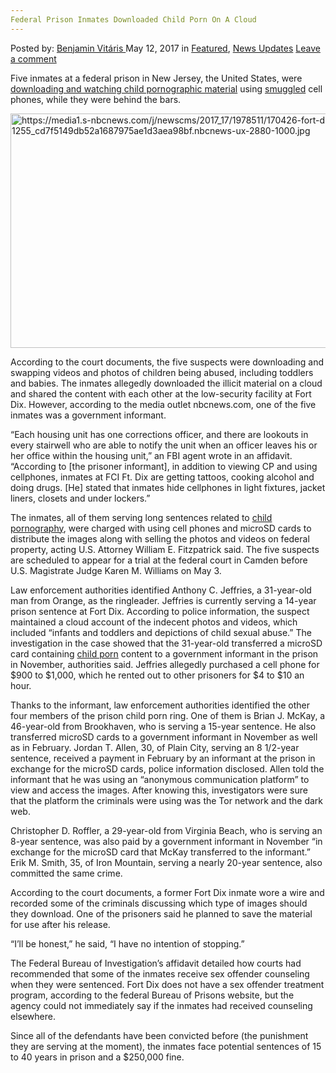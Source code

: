 ```yaml
---
Federal Prison Inmates Downloaded Child Porn On A Cloud
---
```

<article class="post-listing post-19776 post type-post status-publish format-standard has-post-thumbnail hentry  tag-child tag-cloud tag-downloaded tag-federal tag-inmates tag-porn tag-prison">
    <div class="post-inner">
        <span>Posted by: <a href="https://www.deepdotweb.com/author/benjaminvi/" title="">Benjamin Vitáris </a></span>
    <span>May 12, 2017</span>
    <span>in <a href="https://www.deepdotweb.com/category/deepdot-news/" rel="category tag">Featured</a>, <a href="https://www.deepdotweb.com/category/news-updates/" rel="category tag">News Updates</a></span>
    <span><a href="https://www.deepdotweb.com/2017/05/12/federal-prison-inmates-downloaded-child-porn-cloud/#respond">Leave a comment</a></span>
    </p>
    <div class="clear"></div>
    <div class="entry">
    <p>Five inmates at a federal prison in New Jersey, the United States, were <a href="http://www.nbcnews.com/news/us-news/federal-prison-inmates-used-dark-web-cellphones-swap-child-porn-n751386">downloading and watching child pornographic material</a> using <a href="https://www.deepdotweb.com/2016/10/30/radioactive-chemical-smuggler-discovered-purchasing-radium-deepweb/">smuggled</a> cell phones, while they were behind the bars.</p>
    <p><img class="wp-image-19781 aligncenter" src="https://www.deepdotweb.com/wp-content/uploads/2017/05/https-media1-s-nbcnews-com-j-newscms-2017_17-197.jpeg" alt="https://media1.s-nbcnews.com/j/newscms/2017_17/1978511/170426-fort-dix-prison-mn-1255_cd7f5149db52a1687975ae1d3aea98bf.nbcnews-ux-2880-1000.jpg" width="758" height="375" srcset="https://www.deepdotweb.com/wp-content/uploads/2017/05/https-media1-s-nbcnews-com-j-newscms-2017_17-197.jpeg 960w, https://www.deepdotweb.com/wp-content/uploads/2017/05/https-media1-s-nbcnews-com-j-newscms-2017_17-197-300x148.jpeg 300w" sizes="(max-width: 758px) 100vw, 758px" /></p>
    <p>According to the court documents, the five suspects were downloading and swapping videos and photos of children being abused, including toddlers and babies. The inmates allegedly downloaded the illicit material on a cloud and shared the content with each other at the low-security facility at Fort Dix. However, according to the media outlet nbcnews.com, one of the five inmates was a government informant.</p>
    <p>“Each housing unit has one corrections officer, and there are lookouts in every stairwell who are able to notify the unit when an officer leaves his or her office within the housing unit,&#8221; an FBI agent wrote in an affidavit. “According to [the prisoner informant], in addition to viewing CP and using cellphones, inmates at FCI Ft. Dix are getting tattoos, cooking alcohol and doing drugs. [He] stated that inmates hide cellphones in light fixtures, jacket liners, closets and under lockers.&#8221;</p>
    <p>The inmates, all of them serving long sentences related to <a href="https://www.deepdotweb.com/2017/04/14/dublin-man-downloaded-300-child-porn-images-avoids-prison/">child pornography</a>, were charged with using cell phones and microSD cards to distribute the images along with selling the photos and videos on federal property, acting U.S. Attorney William E. Fitzpatrick said. The five suspects are scheduled to appear for a trial at the federal court in Camden before U.S. Magistrate Judge Karen M. Williams on May 3.</p>
    <p>Law enforcement authorities identified Anthony C. Jeffries, a 31-year-old man from Orange, as the ringleader. Jeffries is currently serving a 14-year prison sentence at Fort Dix. According to police information, the suspect maintained a cloud account of the indecent photos and videos, which included &#8220;infants and toddlers and depictions of child sexual abuse.” The investigation in the case showed that the 31-year-old transferred a microSD card containing <a href="https://www.deepdotweb.com/2017/04/18/another-school-teacher-found-guilty-child-porn/">child porn</a> content to a government informant in the prison in November, authorities said. Jeffries allegedly purchased a cell phone for $900 to $1,000, which he rented out to other prisoners for $4 to $10 an hour.</p>
    <p>Thanks to the informant, law enforcement authorities identified the other four members of the prison child porn ring. One of them is Brian J. McKay, a 46-year-old from Brookhaven, who is serving a 15-year sentence. He also transferred microSD cards to a government informant in November as well as in February. Jordan T. Allen, 30, of Plain City, serving an 8 1/2-year sentence, received a payment in February by an informant at the prison in exchange for the microSD cards, police information disclosed. Allen told the informant that he was using an “anonymous communication platform” to view and access the images. After knowing this, investigators were sure that the platform the criminals were using was the Tor network and the dark web.</p>
    <p><a id="post-19776-_gjdgxs"></a> Christopher D. Roffler, a 29-year-old from Virginia Beach, who is serving an 8-year sentence, was also paid by a government informant in November &#8220;in exchange for the microSD card that McKay transferred to the informant.” Erik M. Smith, 35, of Iron Mountain, serving a nearly 20-year sentence, also committed the same crime.</p>
    <p>According to the court documents, a former Fort Dix inmate wore a wire and recorded some of the criminals discussing which type of images should they download. One of the prisoners said he planned to save the material for use after his release.</p>
    <p>&#8220;I&#8217;ll be honest,&#8221; he said, &#8220;I have no intention of stopping.&#8221;</p>
    <p>The Federal Bureau of Investigation’s affidavit detailed how courts had recommended that some of the inmates receive sex offender counseling when they were sentenced. Fort Dix does not have a sex offender treatment program, according to the federal Bureau of Prisons website, but the agency could not immediately say if the inmates had received counseling elsewhere.</p>
    <p>Since all of the defendants have been convicted before (the punishment they are serving at the moment), the inmates face potential sentences of 15 to 40 years in prison and a $250,000 fine.</p>
    </div>
    <span style="display:none"><a href="https://www.deepdotweb.com/tag/child/" rel="tag">child</a> <a href="https://www.deepdotweb.com/tag/cloud/" rel="tag">cloud</a> <a href="https://www.deepdotweb.com/tag/downloaded/" rel="tag">downloaded</a> <a href="https://www.deepdotweb.com/tag/federal/" rel="tag">federal</a> <a href="https://www.deepdotweb.com/tag/inmates/" rel="tag">inmates</a> <a href="https://www.deepdotweb.com/tag/porn/" rel="tag">porn</a> <a href="https://www.deepdotweb.com/tag/prison/" rel="tag">prison</a></span> <span style="display:none" class="updated">2017-05-12</span>
    <div style="display:none" class="vcard author" itemprop="author" itemscope itemtype="http://schema.org/Person"><strong class="fn" itemprop="name"><a href="https://www.deepdotweb.com/author/benjaminvi/" title="Posts by Benjamin Vitáris" rel="author">Benjamin Vitáris</a></strong></div>
    </div>
</article>

